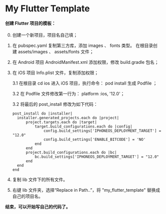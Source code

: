 # My Flutter Template

#### 创建 Flutter 项目的模板：

0. 创建一个新项目，项目名自己填；
1. 在 pubspec.yaml 复制第三方库，添加 images 、 fonts 类型。 在根目录创建 assets/images 、 assets/fonts 文件；
2. 在 Android 项目 AndroidManifest.xml 添加权限，修改 build.gradle 包名；
3. 在 iOS 项目 Info.plist 文件，复制添加权限；

    3.1 在根目录 cd ios 进入 iOS 项目，执行命令： pod install 生成 Podfile ；
    
    3.2 在 Podfile 文件修改第一行为： platform :ios, '12.0'；
    
    3.2 将最后的 post_install 修改为如下代码：
    
    ```
    post_install do |installer|
      installer.generated_projects.each do |project|
          project.targets.each do |target|
              target.build_configurations.each do |config|
                  config.build_settings['IPHONEOS_DEPLOYMENT_TARGET'] = "12.0"
                  config.build_settings['ENABLE_BITCODE'] = 'NO'
              end
          end
          project.build_configurations.each do |bc|
              bc.build_settings['IPHONEOS_DEPLOYMENT_TARGET'] = "12.0"
          end
      end
    end
    ```

4. 复制 lib 文件下的所有文件。
5. 右键 lib 文件夹，选择“Replace in Path..”，将 "my_flutter_template" 替换成自己的项目名。


**结束，可以开始写自己的代码了。**
